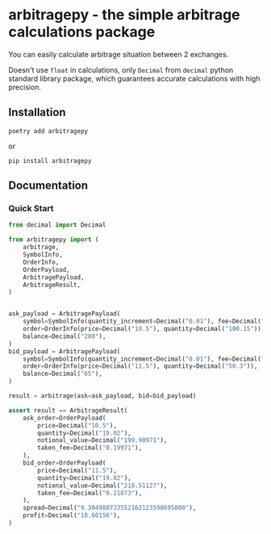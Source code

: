 # arbitragepy - the simple arbitrage calculations package

You can easily calculate arbitrage situation between 2 exchanges.

Doesn't use `float` in calculations, only `Decimal` from `decimal` python standard library package, which guarantees accurate calculations with high precision.

## Installation

```shell
poetry add arbitragepy
```

or

```shell
pip install arbitragepy
```

## Documentation

### Quick Start

```python
from decimal import Decimal

from arbitragepy import (
    arbitrage,
    SymbolInfo,
    OrderInfo,
    OrderPayload,
    ArbitragePayload,
    ArbitrageResult,
)


ask_payload = ArbitragePayload(
    symbol=SymbolInfo(quantity_increment=Decimal("0.01"), fee=Decimal("0.1")),
    order=OrderInfo(price=Decimal("10.5"), quantity=Decimal("100.15")),
    balance=Decimal("200"),
)
bid_payload = ArbitragePayload(
    symbol=SymbolInfo(quantity_increment=Decimal("0.01"), fee=Decimal("0.1")),
    order=OrderInfo(price=Decimal("11.5"), quantity=Decimal("50.3")),
    balance=Decimal("65"),
)

result = arbitrage(ask=ask_payload, bid=bid_payload)

assert result == ArbitrageResult(
    ask_order=OrderPayload(
        price=Decimal("10.5"),
        quantity=Decimal("19.02"),
        notional_value=Decimal("199.90971"),
        taken_fee=Decimal("0.19971"),
    ),
    bid_order=OrderPayload(
        price=Decimal("11.5"),
        quantity=Decimal("19.02"),
        notional_value=Decimal("218.51127"),
        taken_fee=Decimal("0.21873"),
    ),
    spread=Decimal("9.304980733552162123590695000"),
    profit=Decimal("18.60156"),
)
```
